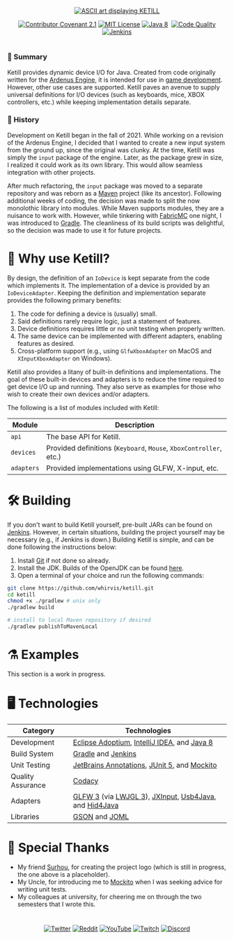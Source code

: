 <p align="center">
  <a href="#void"><img src="https://user-images.githubusercontent.com/5157755/153051741-39f3846f-f7cc-4be4-ad0e-09fbf6fb8488.png" alt="ASCII art displaying KETILL"></a>
</p>

<p align="center">
  <a href="CODE_OF_CONDUCT.md"><img src="https://img.shields.io/badge/Contributor%20Covenant-2.1-4baaaa.svg" alt="Contributor Covenant 2.1"></a>
  <a href="LICENSE"><img src="https://img.shields.io/github/license/whirvis/ketill" alt="MIT License"></a>
  <a href="https://www.oracle.com/java/technologies/java8.html"><img src="https://img.shields.io/badge/version-8-orange?style=flat&logo=java" alt="Java 8"></a>
  <a href="#void"><img src="https://img.shields.io/github/repo-size/whirvis/ketill" alt=""></a>
  <a href="https://www.codacy.com/gh/Whirvis/ketill/dashboard?utm_source=github.com&amp;utm_medium=referral&amp;utm_content=whirvis/ketill&amp;utm_campaign=Badge_Grade"><img src="https://app.codacy.com/project/badge/Grade/2be5a01acd504e9d8b5067ccfe4c79c4" alt="Code Quality"></a>
  <a href="http://jenkins.ketill.io/job/ketill/"><img src="http://jenkins.ketill.io/buildStatus/icon?job=ketill" alt="Jenkins"></a>
</p>

#

### 🔖 Summary

Ketill provides dynamic device I/O for Java. Created from code originally written for the [Ardenus Engine](https://github.com/whirvis/ardenus-engine),
it is intended for use in [game development](https://youtu.be/zCmMuOXr-Nk). However, other use cases are supported. Ketill paves an avenue to
supply universal definitions for I/O devices (such as keyboards, mice, XBOX controllers, etc.) while keeping implementation details separate.

### 📓 History

Development on Ketill began in the fall of 2021. While working on a revision of the Ardenus Engine, I decided that I wanted to create a new input system
from the ground up, since the original was clunky. At the time, Ketill was simply the `input` package of the engine. Later, as the package grew in size,
I realized it could work as its own library. This would allow seamless integration with other projects.

After much refactoring, the `input` package was moved to a separate repository and was reborn as a [Maven](https://maven.apache.org/) project
(like its ancestor). Following additional weeks of coding, the decision was made to split the now monolothic library into modules. While Maven
supports modules, they are a nuisance to work with. However, while tinkering with [FabricMC](https://fabricmc.net/) one night, I was introduced
to [Gradle](https://gradle.org/). The cleanliness of its build scripts was delightful, so the decision was made to use it for future projects.

# 👾 Why use Ketill?
By design, the definition of an `IoDevice` is kept separate from the code which implements it. The implementation of a device is provided by an
`IoDeviceAdapter`. Keeping the definition and implementation separate provides the following primary benefits:

  1. The code for defining a device is (usually) small.
  2. Said definitions rarely require logic, just a statement of features.
  3. Device definitions requires little or no unit testing when properly written.
  4. The same device can be implemented with different adapters, enabling features as desired.
  5. Cross-platform support (e.g., using `GlfwXboxAdapter` on MacOS and `XInputXboxAdapter` on Windows).

Ketill also provides a litany of built-in definitions and implementations. The goal of these built-in devices and adapters is to reduce the time
required to get device I/O up and running. They also serve as examples for those who wish to create their own devices and/or adapters.

The following is a list of modules included with Ketill:

| Module     | Description                                                        |
|------------|--------------------------------------------------------------------|
| `api`      | The base API for Ketill.                                           |
| `devices`  | Provided definitions (`Keyboard`, `Mouse`, `XboxController`, etc.) |
| `adapters` | Provided implementations using GLFW, X-input, etc.                 |

# 🛠️ Building

If you don't want to build Ketill yourself, pre-built JARs can be found on [Jenkins](https://jenkins.ketill.io). However, in certain
situations, building the project yourself may be necessary (e.g., if Jenkins is down.) Building Ketill is simple, and can be done
following the instructions below:

  1. Install [Git](https://git-scm.com/) if not done so already.
  2. Install the JDK. Builds of the OpenJDK can be found [here](https://adoptium.net/).
  4. Open a terminal of your choice and run the following commands:

```bash
git clone https://github.com/whirvis/ketill.git
cd ketill
chmod +x ./gradlew # unix only
./gradlew build

# install to local Maven repository if desired
./gradlew publishToMavenLocal
```

# ⚗️ Examples

This section is a work in progress.

# 🖥️ Technologies

| Category          | Technologies                                                                                                                                                                                                                               |
| ----------------- | ------------------------------------------------------------------------------------------------------------------------------------------------------------------------------------------------------------------------------------------ |
| Development       | [Eclipse Adoptium](https://adoptium.net/), [IntelliJ IDEA](https://www.jetbrains.com/idea/), and [Java 8](https://www.oracle.com/java/technologies/java8.html)                                                                             |
| Build System      | [Gradle](https://gradle.org/) and [Jenkins](https://www.jenkins.io/)                                                                                                                                                                       |
| Unit Testing      | [JetBrains Annotations](https://github.com/JetBrains/java-annotations), [JUnit 5](https://junit.org/junit5/), and [Mockito](https://site.mockito.org/)                                                                                     |
| Quality Assurance | [Codacy](https://www.codacy.com/)                                                                                                                                                                                                          |
| Adapters          | [GLFW 3](https://www.glfw.org/) (via [LWJGL 3](https://www.lwjgl.org/)), [JXInput](https://github.com/StrikerX3/JXInput), [Usb4Java](http://usb4java.org/quickstart/javax-usb.html), and [Hid4Java](https://github.com/gary-rowe/hid4java) |
| Libraries         | [GSON](https://github.com/google/gson) and [JOML](https://joml-ci.github.io/JOML/)                                                                                                                                                         |

# 💎 Special Thanks

- My friend [Surhou](https://t.co/gt2mqvXKaA), for creating the project logo (which is still in progress, the one above is a placeholder).
- My Uncle, for introducing me to [Mockito](https://site.mockito.org/) when I was seeking advice for writing unit tests.
- My colleagues at university, for cheering me on through the two semesters that I wrote this.

# 

<p align="center">
  <a href="https://twitter.com/whirvis/"><img src="https://img.shields.io/twitter/follow/whirvis?style=flat&logo=twitter&color=%2300acee&label=%40whirvis" alt="Twitter"></a>
  <a href="https://reddit.com/u/whirvis/"><img src="https://img.shields.io/reddit/user-karma/combined/whirvis?style=flat&logo=reddit&color=%23FF5700&label=u%2Fwhirvis" alt="Reddit"></a>
  <a href="https://youtube.com/c/whirvis/"><img src="https://img.shields.io/youtube/channel/subscribers/UC9wxFSON2eQRSxE2OUznP8w?style=flat&logo=youtube&logoColor=red&label=Whirvis" alt="YouTube"></a>
  <a href="https://www.twitch.tv/whirvis/"><img src="https://img.shields.io/twitch/status/whirvis?style=flat&logo=twitch&color=%23815fc0&label=Whirvis" alt="Twitch"></a>
  <a href="https://discord.gg/ShVPZBY6kY"><img src="https://img.shields.io/discord/681551864902320156?logo=Discord&color=%235865F2&label=Whirvex Software" alt="Discord"></a>
</p>
